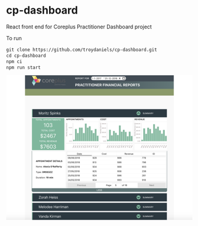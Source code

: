 # cp-dashboard

React front end for Coreplus Practitioner Dashboard project

To run 
```
git clone https://github.com/troydaniels/cp-dashboard.git
cd cp-dashboard
npm ci
npm run start
```

![Screen Shot](https://raw.githubusercontent.com/troydaniels/cp-dashboard/master/src/images/screenshot.png)

